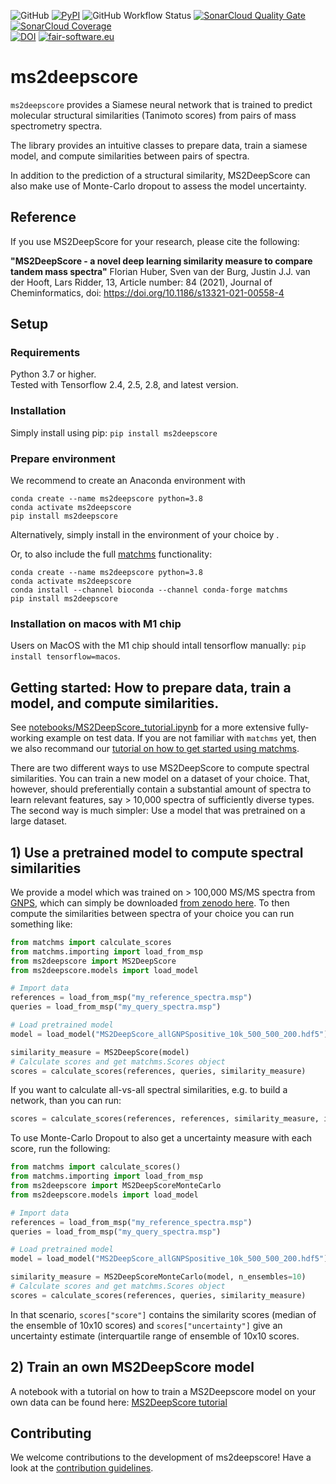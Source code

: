 ![GitHub](https://img.shields.io/github/license/matchms/ms2deepscore)
[![PyPI](https://img.shields.io/pypi/v/ms2deepscore?color=teal)](https://pypi.org/project/ms2deepscore/)
![GitHub Workflow Status](https://img.shields.io/github/actions/workflow/status/matchms/ms2deepscore/CI_build.yml?branch=main)
[![SonarCloud Quality Gate](https://sonarcloud.io/api/project_badges/measure?project=matchms_ms2deepscore&metric=alert_status)](https://sonarcloud.io/dashboard?id=matchms_ms2deepscore)
[![SonarCloud Coverage](https://sonarcloud.io/api/project_badges/measure?project=matchms_ms2deepscore&metric=coverage)](https://sonarcloud.io/component_measures?id=matchms_ms2deepscore&metric=Coverage&view=list)  
[![DOI](https://zenodo.org/badge/310047938.svg)](https://zenodo.org/badge/latestdoi/310047938)
[![fair-software.eu](https://img.shields.io/badge/fair--software.eu-%E2%97%8F%20%20%E2%97%8F%20%20%E2%97%8F%20%20%E2%97%8F%20%20%E2%97%8B-yellow)](https://fair-software.eu)

# ms2deepscore
`ms2deepscore` provides a Siamese neural network that is trained to predict molecular structural similarities (Tanimoto scores) 
from pairs of mass spectrometry spectra. 

The library provides an intuitive classes to prepare data, train a siamese model,
and compute similarities between pairs of spectra.

In addition to the prediction of a structural similarity, 
MS2DeepScore can also make use of Monte-Carlo dropout to assess the model uncertainty.

## Reference
If you use MS2DeepScore for your research, please cite the following:

**"MS2DeepScore - a novel deep learning similarity measure to compare tandem mass spectra"**
Florian Huber, Sven van der Burg, Justin J.J. van der Hooft, Lars Ridder, 13, Article number: 84 (2021), Journal of Cheminformatics, doi: https://doi.org/10.1186/s13321-021-00558-4


## Setup
### Requirements

Python 3.7 or higher.  
Tested with Tensorflow 2.4, 2.5, 2.8, and latest version.

### Installation
Simply install using pip: `pip install ms2deepscore`

### Prepare environment
We recommend to create an Anaconda environment with

```
conda create --name ms2deepscore python=3.8
conda activate ms2deepscore
pip install ms2deepscore
```
Alternatively, simply install in the environment of your choice by .


Or, to also include the full [matchms](https://github.com/matchms/matchms) functionality:
```
conda create --name ms2deepscore python=3.8
conda activate ms2deepscore
conda install --channel bioconda --channel conda-forge matchms
pip install ms2deepscore
```

### Installation on macos with M1 chip
Users on MacOS with the M1 chip should intall tensorflow manually: `pip install tensorflow=macos`.

## Getting started: How to prepare data, train a model, and compute similarities.
See [notebooks/MS2DeepScore_tutorial.ipynb](https://github.com/matchms/ms2deepscore/blob/main/notebooks/MS2DeepScore_tutorial.ipynb) 
for a more extensive fully-working example on test data.
If you are not familiar with `matchms` yet, then we also recommand our [tutorial on how to get started using matchms](https://blog.esciencecenter.nl/build-your-own-mass-spectrometry-analysis-pipeline-in-python-using-matchms-part-i-d96c718c68ee).

There are two different ways to use MS2DeepScore to compute spectral similarities. You can train a new model on a dataset of your choice. That, however, should preferentially contain a substantial amount of spectra to learn relevant features, say > 10,000 spectra of sufficiently diverse types.
The second way is much simpler: Use a model that was pretrained on a large dataset. 

## 1) Use a pretrained model to compute spectral similarities
We provide a model which was trained on > 100,000 MS/MS spectra from [GNPS](https://gnps.ucsd.edu/), which can simply be downloaded [from zenodo here](https://zenodo.org/record/4699356).
To then compute the similarities between spectra of your choice you can run something like:
```python
from matchms import calculate_scores
from matchms.importing import load_from_msp
from ms2deepscore import MS2DeepScore
from ms2deepscore.models import load_model

# Import data
references = load_from_msp("my_reference_spectra.msp")
queries = load_from_msp("my_query_spectra.msp")

# Load pretrained model
model = load_model("MS2DeepScore_allGNPSpositive_10k_500_500_200.hdf5")

similarity_measure = MS2DeepScore(model)
# Calculate scores and get matchms.Scores object
scores = calculate_scores(references, queries, similarity_measure)
```

If you want to calculate all-vs-all spectral similarities, e.g. to build a network, than you can run:
```python
scores = calculate_scores(references, references, similarity_measure, is_symmetric=True)
```

To use Monte-Carlo Dropout to also get a uncertainty measure with each score, run the following:
```python
from matchms import calculate_scores()
from matchms.importing import load_from_msp
from ms2deepscore import MS2DeepScoreMonteCarlo
from ms2deepscore.models import load_model

# Import data
references = load_from_msp("my_reference_spectra.msp")
queries = load_from_msp("my_query_spectra.msp")

# Load pretrained model
model = load_model("MS2DeepScore_allGNPSpositive_10k_500_500_200.hdf5")

similarity_measure = MS2DeepScoreMonteCarlo(model, n_ensembles=10)
# Calculate scores and get matchms.Scores object
scores = calculate_scores(references, queries, similarity_measure)
```
In that scenario, `scores["score"]` contains the similarity scores (median of the ensemble of 10x10 scores) and `scores["uncertainty"]` give an uncertainty estimate (interquartile range of ensemble of 10x10 scores.

## 2) Train an own MS2DeepScore model
A notebook with a tutorial on how to train a MS2Deepscore model on your own data can be found here: [MS2DeepScore tutorial](https://github.com/matchms/ms2deepscore/blob/main/notebooks/MS2DeepScore_tutorial.ipynb)

## Contributing
We welcome contributions to the development of ms2deepscore! Have a look at the [contribution guidelines](https://github.com/matchms/ms2deepscore/blob/main/CONTRIBUTING.md).
